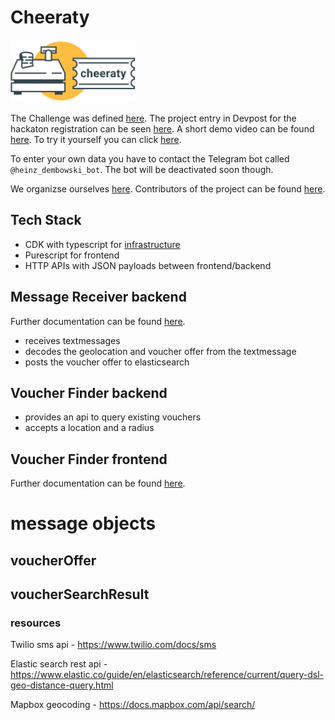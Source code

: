 # Cheeraty

<img src="logo.png" alt="Cheeraty - Eine platform um lokale Gutscheine in deiner Nachbarschaft anzubieten und zu finden" width="200"/>

The Challenge was defined [here](CHALLENGE.md).
The project entry in Devpost for the hackaton registration can be seen [here](https://devpost.com/software/1_544_lokale_gutscheine_nachbarschaft).
A short demo video can be found [here](https://www.youtube.com/watch?v=Q__lILNWXIA).
To try it yourself you can click [here](http://de.hivemind-vs-covid.s3-website-eu-west-1.amazonaws.com).

To enter your own data you have to contact the Telegram bot called `@heinz_dembowski_bot`.
The bot will be deactivated soon though.

We organizse ourselves [here](TINYTASKS.md).
Contributors of the project can be found [here](CONTRIBUTORS.md).

## Tech Stack

- CDK with typescript for [infrastructure](infrastructure/README.md)
- Purescript for frontend
- HTTP APIs with JSON payloads between frontend/backend

## Message Receiver backend

Further documentation can be found [here](message-receiver/README.md).

- receives textmessages
- decodes the geolocation and voucher offer from the textmessage
- posts the voucher offer to elasticsearch

## Voucher Finder backend

- provides an api to query existing vouchers
- accepts a location and a radius

## Voucher Finder frontend

Further documentation can be found [here](ui/README.md).

# message objects

## voucherOffer

## voucherSearchResult

### resources

Twilio sms api - https://www.twilio.com/docs/sms

Elastic search rest api - https://www.elastic.co/guide/en/elasticsearch/reference/current/query-dsl-geo-distance-query.html

Mapbox geocoding - https://docs.mapbox.com/api/search/
